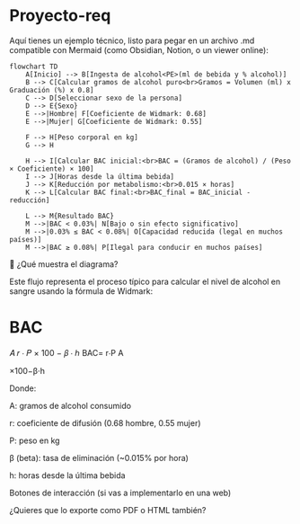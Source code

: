 # Proyecto-req

Aquí tienes un ejemplo técnico, listo para pegar en un archivo .md compatible con Mermaid (como Obsidian, Notion, o un viewer online):

```mermaid
flowchart TD
    A[Inicio] --> B[Ingesta de alcohol<PE>(ml de bebida y % alcohol)]
    B --> C[Calcular gramos de alcohol puro<br>Gramos = Volumen (ml) x Graduación (%) x 0.8]
    C --> D[Seleccionar sexo de la persona]
    D --> E{Sexo}
    E -->|Hombre| F[Coeficiente de Widmark: 0.68]
    E -->|Mujer| G[Coeficiente de Widmark: 0.55]
    
    F --> H[Peso corporal en kg]
    G --> H

    H --> I[Calcular BAC inicial:<br>BAC = (Gramos de alcohol) / (Peso × Coeficiente) × 100]
    I --> J[Horas desde la última bebida]
    J --> K[Reducción por metabolismo:<br>0.015 × horas]
    K --> L[Calcular BAC final:<br>BAC_final = BAC_inicial - reducción]

    L --> M{Resultado BAC}
    M -->|BAC < 0.03%| N[Bajo o sin efecto significativo]
    M -->|0.03% ≤ BAC < 0.08%| O[Capacidad reducida (legal en muchos países)]
    M -->|BAC ≥ 0.08%| P[Ilegal para conducir en muchos países]
```

📌 ¿Qué muestra el diagrama?

Este flujo representa el proceso típico para calcular el nivel de alcohol en sangre usando la fórmula de Widmark:

BAC
=
𝐴
𝑟
⋅
𝑃
×
100
−
𝛽
⋅
ℎ
BAC=
r⋅P
A
	​

×100−β⋅h

Donde:

A: gramos de alcohol consumido

r: coeficiente de difusión (0.68 hombre, 0.55 mujer)

P: peso en kg

β (beta): tasa de eliminación (~0.015% por hora)

h: horas desde la última bebida


Botones de interacción (si vas a implementarlo en una web)

¿Quieres que lo exporte como PDF o HTML también?
